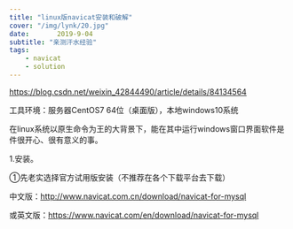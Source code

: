 ```yaml
---
title: "linux版navicat安装和破解"
cover: "/img/lynk/20.jpg"
date:       2019-9-04
subtitle: "亲测汗水经验"
tags:
	- navicat
	- solution
---
```



https://blog.csdn.net/weixin_42844490/article/details/84134564

工具环境：服务器CentOS7 64位（桌面版），本地windows10系统

在linux系统以原生命令为王的大背景下，能在其中运行windows窗口界面软件是件很开心、很有意义的事。

1.安装。

①先老实选择官方试用版安装（不推荐在各个下载平台去下载）

中文版：http://www.navicat.com.cn/download/navicat-for-mysql

或英文版：https://www.navicat.com/en/download/navicat-for-mysql
